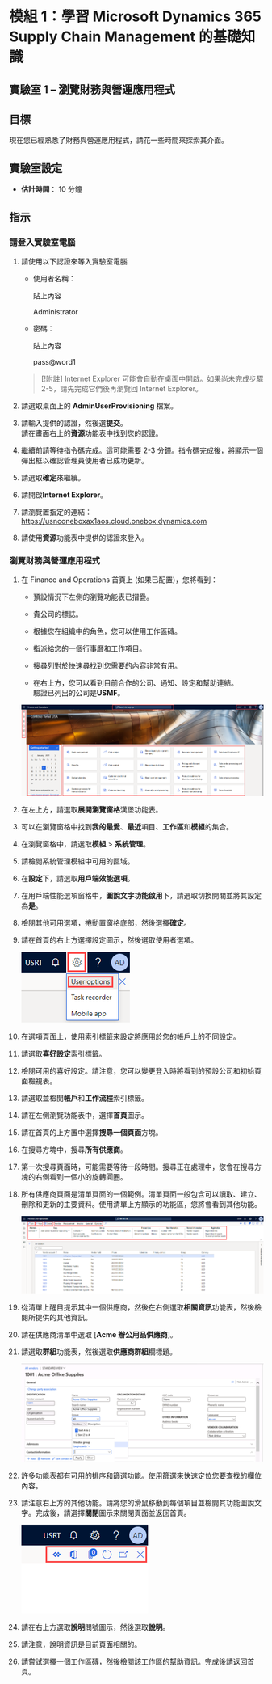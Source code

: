﻿---
lab:
    title: '實驗室 1：瀏覽財務與營運應用程式'
    module: '模組 1：學習 Microsoft Dynamics 365 Supply Chain Management 的基礎知識'
---

# 模組 1：學習 Microsoft Dynamics 365 Supply Chain Management 的基礎知識

## 實驗室 1 – 瀏覽財務與營運應用程式

## 目標

現在您已經熟悉了財務與營運應用程式，請花一些時間來探索其介面。

## 實驗室設定

- **估計時間**： 10 分鐘

## 指示

### 請登入實驗室電腦

1. 請使用以下認證來等入實驗室電腦

    - 使用者名稱：

        貼上內容

        Administrator

    - 密碼：

        貼上內容

        pass@word1

    >[!附註] Internet Explorer 可能會自動在桌面中開啟。如果尚未完成步驟 2-5，請先完成它們後再瀏覽回 Internet Explorer。

1. 請選取桌面上的 **AdminUserProvisioning** 檔案。

1. 請輸入提供的認證，然後選**提交**。  
請在畫面右上的**資源**功能表中找到您的認證。

1. 繼續前請等待指令碼完成。這可能需要 2-3 分鐘。指令碼完成後，將顯示一個彈出框以確認管理員使用者已成功更新。

1. 請選取**確定**來繼續。

1. 請開啟**Internet Explorer**。

1. 請瀏覽置指定的連結：<https://usnconeboxax1aos.cloud.onebox.dynamics.com>

1. 請使用**資源**功能表中提供的認證來登入。

### 瀏覽財務與營運應用程式
1. 在 Finance and Operations 首頁上 (如果已配置)，您將看到：

    - 預設情況下左側的瀏覽功能表已摺疊。

    - 貴公司的標誌。

    - 根據您在組織中的角色，您可以使用工作區磚。

    - 指派給您的一個行事曆和工作項目。

    - 搜尋列對於快速尋找到您需要的內容非常有用。

    - 在右上方，您可以看到目前合作的公司、通知、設定和幫助連結。  
    驗證已列出的公司是**USMF**。

    ![Dynamics 365 Finance and Operations 首頁有醒目提示區域。](./media/m1-common-home-page.png)

1. 在左上方，請選取**展開瀏覽窗格**漢堡功能表。

1. 可以在瀏覽窗格中找到**我的最愛**、**最近**項目、**工作區**和**模組**的集合。

1. 在瀏覽窗格中，請選取**模組** > **系統管理**。

1. 請檢閱系統管理模組中可用的區域。

1. 在**設定**下，請選取**用戶端效能選項**。

1. 在用戶端性能選項窗格中，**圖說文字功能啟用**下，請選取切換開關並將其設定為**是**。

1. 檢閱其他可用選項，捲動置窗格底部，然後選擇**確定**。

1. 請在首頁的右上方選擇設定圖示，然後選取使用者選項。

    ![顯示設定圖示和使用者選項下拉式清單的螢幕擷取畫面](./media/m1-common-settings-user-settings.png)

1. 在選項頁面上，使用索引標籤來設定將應用於您的帳戶上的不同設定。

1. 請選取**喜好設定**索引標籤。

1. 檢閱可用的喜好設定。請注意，您可以變更登入時將看到的預設公司和初始頁面檢視表。

1. 請選取並檢閱**帳戶**和**工作流程**索引標籤。

1. 請在左側瀏覽功能表中，選擇**首頁**圖示。

1. 請在首頁的上方置中選擇**搜尋一個頁面**方塊。

1. 在搜尋方塊中，搜尋**所有供應商**。

1. 第一次搜尋頁面時，可能需要等待一段時間。搜尋正在處理中，您會在搜尋方塊的右側看到一個小的旋轉圓圈。

1. 所有供應商頁面是清單頁面的一個範例。清單頁面一般包含可以讀取、建立、刪除和更新的主要資料。使用清單上方顯示的功能區，您將會看到其他功能。

    ![所有供應商清單會有醒目提示功能的功能表所有供應商清單](./media/m1-common-all-vendor-list-page.png)

1. 從清單上醒目提示其中一個供應商，然後在右側選取**相關資訊**功能表，然後檢閱所提供的其他資訊。

1. 請在供應商清單中選取 [**Acme 辦公用品供應商**]。

1. 請選取**群組**功能表，然後選取**供應商群組**欄標題。

    ![Acme 辦公用品供應商的供應商群組欄標題的螢幕擷取畫面。](./media/m1-common-vendor-group-menu-24493345.png)

1. 許多功能表都有可用的排序和篩選功能。使用篩選來快速定位您要查找的欄位內容。

1. 請注意右上方的其他功能。請將您的滑鼠移動到每個項目並檢閱其功能圖說文字。完成後，請選擇**關閉**圖示來關閉頁面並返回首頁。

    ![清單頁面右上方功能表顯示用於連接到 Power Apps、Office 應用程式、重新整理、在新視窗開啟和關閉按鈕的其他功能](./media/m1-common-list-page-additional-features-menu.png)

1. 請在右上方選取**說明**問號圖示，然後選取**說明**。

1. 請注意，說明資訊是目前頁面相關的。

1. 請嘗試選擇一個工作區磚，然後檢閱該工作區的幫助資訊。完成後請返回首頁。
